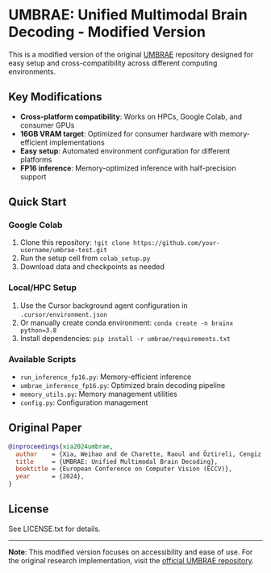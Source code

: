 # UMBRAE: Unified Multimodal Brain Decoding - Modified Version

This is a modified version of the original [UMBRAE](https://github.com/weihaox/UMBRAE) repository designed for easy setup and cross-compatibility across different computing environments.

## Key Modifications

- **Cross-platform compatibility**: Works on HPCs, Google Colab, and consumer GPUs
- **16GB VRAM target**: Optimized for consumer hardware with memory-efficient implementations
- **Easy setup**: Automated environment configuration for different platforms
- **FP16 inference**: Memory-optimized inference with half-precision support

## Quick Start

### Google Colab
1. Clone this repository: `!git clone https://github.com/your-username/umbrae-test.git`
2. Run the setup cell from `colab_setup.py`
3. Download data and checkpoints as needed

### Local/HPC Setup
1. Use the Cursor background agent configuration in `.cursor/environment.json`
2. Or manually create conda environment: `conda create -n brainx python=3.8`
3. Install dependencies: `pip install -r umbrae/requirements.txt`

### Available Scripts
- `run_inference_fp16.py`: Memory-efficient inference
- `umbrae_inference_fp16.py`: Optimized brain decoding pipeline
- `memory_utils.py`: Memory management utilities
- `config.py`: Configuration management

## Original Paper
```bibtex
@inproceedings{xia2024umbrae,
  author    = {Xia, Weihao and de Charette, Raoul and Öztireli, Cengiz and Xue, Jing-Hao},
  title     = {UMBRAE: Unified Multimodal Brain Decoding},
  booktitle = {European Conference on Computer Vision (ECCV)},
  year      = {2024},
}
```

## License
See LICENSE.txt for details.

---
**Note**: This modified version focuses on accessibility and ease of use. For the original research implementation, visit the [official UMBRAE repository](https://github.com/weihaox/UMBRAE).